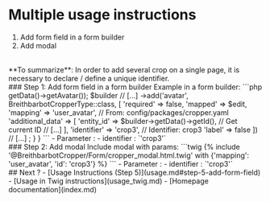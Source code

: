 Multiple usage instructions
===========================
1. Add form field in a form builder
2. Add modal
<br>
**To summarize**: In order to add several crop on a single page, it is necessary to declare / define a unique identifier.
<br>
### Step 1: Add form field in a form builder
Example in a form builder:
```php
<?php
// [...]
use Breithbarbot\CropperBundle\Form\Type\BreithbarbotCropperType;
class UserType extends AbstractType
{
    public function buildForm(FormBuilderInterface $builder, array $options)
    {
        // Mapped = "true" if avatar exist
        $edit = (null !== $builder->getData()->getAvatar());
        $builder
            // [...]
            ->add('avatar', BreithbarbotCropperType::class, [
                'required' => false,
                'mapped' => $edit,
                'mapping' => 'user_avatar', // From: config/packages/cropper.yaml
                'additional_data' => [
                    'entity_id' => $builder->getData()->getId(), // Get current ID
                    // [...]
                ],
                'identifier' => 'crop3', // Identifier: crop3
                'label' => false
            ])
            // [...]
        ;
    }
}
```
- Parameter :
    - identifier : `'crop3'`
<br>
### Step 2: Add modal
Include modal with params:
```twig
{% include '@BreithbarbotCropper/Form/cropper_modal.html.twig' with {'mapping': 'user_avatar', 'id': 'crop3'} %}
```
- Parameter :
    - identifier : `'crop3'`
<br>
## Next ?
- [Usage Instructions (Step 5)](usage.md#step-5-add-form-field)
- [Usage in Twig instructions](usage_twig.md)
- [Homepage documentation](index.md)
